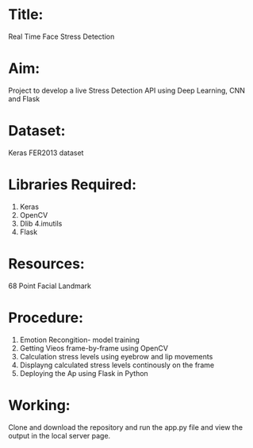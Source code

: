 # Title:
  Real Time Face Stress Detection
  
# Aim: 
Project to develop a live Stress Detection API using Deep Learning, CNN and Flask 

# Dataset:
  Keras FER2013 dataset

# Libraries Required:
  1. Keras
  2. OpenCV
  3. Dlib
  4.imutils
  5. Flask
  
# Resources:
  68 Point Facial Landmark
# Procedure:
  1. Emotion Recongition- model training 
  2. Getting Vieos frame-by-frame using OpenCV
  3. Calculation stress levels using eyebrow and lip movements
  4. Displayng calculated stress levels continously on the frame
  5. Deploying the Ap using Flask in Python
 
 # Working:
  Clone and download the repository and run the app.py file and view the output in the local server page.
